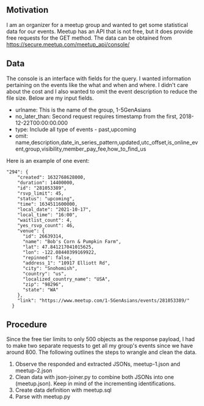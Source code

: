 ## Motivation

I am an organizer for a meetup group and wanted to get some statistical data for our events. Meetup has an API that is
not free, but it does provide free requests for the GET method. The data can be obtained
from https://secure.meetup.com/meetup_api/console/

## Data

The console is an interface with fields for the query. I wanted information pertaining on the events like the what and
when and where. I didn't care about the cost and I also wanted to omit the event description to reduce the file size. Below are my input fields.

- urlname: This is the name of the group, 1-5GenAsians
- no_later_than: Second request requires timestamp from the first, 2018-12-22T00:00:00.000
- type: Include all type of events - past,upcoming
- omit: name,description,date_in_series_pattern,updated,utc_offset,is_online_event,group,visibility,member_pay_fee,how_to_find_us

Here is an example of one event:

```
"294": {
    "created": 1632768628000,
    "duration": 14400000,
    "id": "281053389",
    "rsvp_limit": 45,
    "status": "upcoming",
    "time": 1634511600000,
    "local_date": "2021-10-17",
    "local_time": "16:00",
    "waitlist_count": 4,
    "yes_rsvp_count": 46,
    "venue": {
      "id": 26639314,
      "name": "Bob's Corn & Pumpkin Farm",
      "lat": 47.841217041015625,
      "lon": -122.08440399169922,
      "repinned": false,
      "address_1": "10917 Elliott Rd",
      "city": "Snohomish",
      "country": "us",
      "localized_country_name": "USA",
      "zip": "98296",
      "state": "WA"
    },
    "link": "https://www.meetup.com/1-5GenAsians/events/281053389/"
  }
```

## Procedure

Since the free tier limits to only 500 objects as the response payload, I had to make two separate requests to get all
my group's events since we have around 800. The following outlines the steps to wrangle and clean the data.

1. Observe the responded and extracted JSONs, meetup-1.json and meetup-2.json
2. Clean data with json-joiner.py to combine both JSONs into one (meetup.json). Keep in mind of the incrementing identifications.
3. Create data definition with meetup.sql
4. Parse with meetup.py

